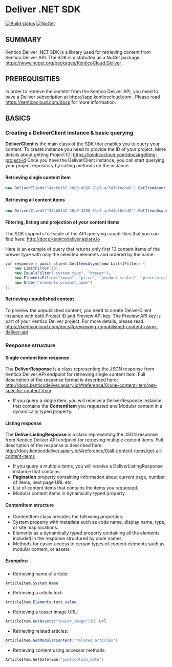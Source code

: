 # Deliver .NET SDK
[![Build status](https://ci.appveyor.com/api/projects/status/3m3q2ads2y43bh9o/branch/master?svg=true)](https://ci.appveyor.com/project/kentico/deliver-net-sdk/branch/master)
[![NuGet](https://img.shields.io/nuget/v/KenticoCloud.Deliver.svg)](https://www.nuget.org/packages/KenticoCloud.Deliver)
## SUMMARY

Kentico Deliver .NET SDK is a library used for retrieving content from Kentico Deliver API. The SDK is distributed as a NuGet package https://www.nuget.org/packages/KenticoCloud.Deliver .

## PREREQUISITIES

In order to retrieve the content from the Kentico Deliver API, you need to have a Deliver subscription at https://app.kenticocloud.com . Please read https://kenticocloud.com/docs for more information.

## BASICS

### Creating a DeliverClient instance & basic querying

**DeliverClient** is the main class of the SDK that enables you to query your content. To create instance you need to provide the ID of your project. More details about getting Project ID: https://kenticocloud.com/docs#getting-project-id
Once you have the DeliverClient instance, you can start querying your project repository by calling methods on the instance.

#### Retrieving single content item

```C#
new DeliverClient("44cb81b2-20c0-4288-81c7-ac541bf0eb48").GetItemAsync("Home");
```

#### Retrieving all content items

```C#
new DeliverClient("44cb81b2-20c0-4288-81c7-ac541bf0eb48").GetItemsAsync();
```

#### Filtering, listing and projection of your content items

The SDK supports full scale of the API querying capabilities that you can find here: http://docs.kenticodeliver.apiary.io

Here is an example of query that returns only first 10 content items of the brewer type with only the selected elements and ordered by the name:
```C#
var response = await client.GetItemsAsync(new List<IFilter> {
    new LimitFilter(10),
    new EqualsFilter("system.type", "brewer"),
    new ElementsFilter("image", "price", "product_status", "processing"),
    new Order("elements.product_name")
});
```

#### Retrieving unpublished content

To preview the unpublished content, you need to create DeliverClient instance with both Project ID and Preview API key. The Preview API key is part of your Kentico Deliver project. For more details, please read: https://kenticocloud.com/docs#previewing-unpublished-content-using-deliver-api

### Response structure

#### Single content item response

The **DeliverResponse** is a class representing the JSON response from Kentico Deliver API endpoint for retrieving single content item. Full description of the response format is described here: http://docs.kenticodeliver.apiary.io/#reference/0/one-content-item/get-specific-content-item

* If you query a single item, you will receive a DeliverResponse instance that contains the **ContentItem** you requested and Modular content in a dynamically typed property.

#### Listing response

The **DeliverListingResponse** is a class representing the JSON response from Kentico Deliver API endpoint for retrieving multiple content items. Full description of the response is described here: http://docs.kenticodeliver.apiary.io/#reference/0/all-content-items/get-all-content-items

* If you query a multiple items, you will receive a DeliverListingResponse instance that contains:
 * **Pagination** property containing information about current page, number of items, next page URL etc.
 * List of content items that contains the items you requested.
 * Modular content items in dynamically typed property.
 
#### ContentItem structure
 
 * ContentItem class provides the following properties:
  * System property with metadata such as code name, display name, type, or site map locations.
  * Elements as a dynamically typed property containing all the elements included in the response structured by code names.
  * Methods for easier access to certain types of content elements such as modular content, or assets.
  
##### Examples:
* Retrieving name of article:
```C#
ArticleItem.System.Name
```
* Retrieving a article text:
```C#
ArticleItem.Elements.text.value
```
* Retrieving a teaser image URL:
```C#
ArticleItem.GetAssets("teaser_image")[0].Url
```
* Retrieving related articles:
```C#
ArticleItem.GetModularContent("related_articles")
```
* Retrieving content using accessor methods:
```C
ArticleItem.GetDateTime("publication_date")
```

